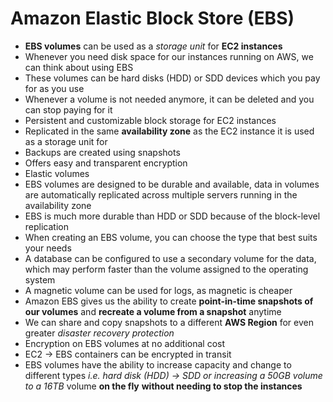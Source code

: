 # Amazon Elastic Block Store (EBS)

* **EBS volumes** can be used as a *storage unit* for **EC2 instances**
* Whenever you need disk space for our instances running on AWS, we can think about using EBS
* These volumes can be hard disks (HDD) or SDD devices which you pay for as you use
* Whenever a volume is not needed anymore, it can be deleted and you can stop paying for it
* Persistent and customizable block storage for EC2 instances
* Replicated in the same **availability zone** as the EC2 instance it is used as a storage unit for
* Backups are created using snapshots
* Offers easy and transparent encryption
* Elastic volumes
* EBS volumes are designed to be durable and available, data in volumes are automatically replicated across multiple servers running in the availability zone
* EBS is much more durable than HDD or SDD because of the block-level replication
* When creating an EBS volume, you can choose the type that best suits your needs
* A database can be configured to use a secondary volume for the data, which may perform faster than the volume assigned to the operating system
* A magnetic volume can be used for logs, as magnetic is cheaper
* Amazon EBS gives us the ability to create **point-in-time snapshots of our volumes** and **recreate a volume from a snapshot** anytime
* We can share and copy snapshots to a different **AWS Region** for even greater *disaster recovery protection*
* Encryption on EBS volumes at no additional cost
* EC2 -> EBS containers can be encrypted in transit
* EBS volumes have the ability to increase capacity and change to different types *i.e. hard disk (HDD) -> SDD or increasing a 50GB volume to a 16TB* volume **on the fly** **without needing to stop the instances**
